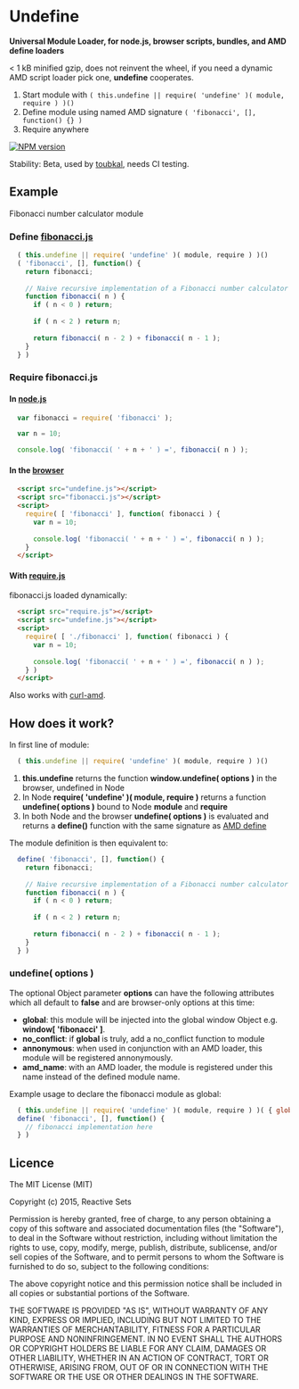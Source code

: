 # Undefine

**Universal Module Loader, for node.js, browser scripts, bundles, and AMD define loaders**

< 1 kB minified gzip, does not reinvent the wheel, if you need a dynamic AMD script loader pick one, **undefine** cooperates.

1. Start module with ```( this.undefine || require( 'undefine' )( module, require ) )()```
2. Define module using named AMD signature ```( 'fibonacci', [], function() {} )```
3. Require anywhere

[![NPM version](https://badge.fury.io/js/undefine.png)](http://badge.fury.io/js/undefine)

Stability: Beta, used by [toubkal](https://github.com/ReactiveSets/toubkal), needs CI testing.

## Example

Fibonacci number calculator module

### Define [fibonacci.js](test/fibonacci.js)

```javascript
  ( this.undefine || require( 'undefine' )( module, require ) )()
  ( 'fibonacci', [], function() {
    return fibonacci;
    
    // Naive recursive implementation of a Fibonacci number calculator
    function fibonacci( n ) {
      if ( n < 0 ) return;
      
      if ( n < 2 ) return n;
      
      return fibonacci( n - 2 ) + fibonacci( n - 1 );
    }
  } )
```

### Require fibonacci.js

#### In [node.js](test/for_node.js)

```javascript
  var fibonacci = require( 'fibonacci' );

  var n = 10;

  console.log( 'fibonacci( ' + n + ' ) =', fibonacci( n ) );
```

#### In the [browser](test/index.html)

```html
  <script src="undefine.js"></script>
  <script src="fibonacci.js"></script>
  <script>
    require( [ 'fibonacci' ], function( fibonacci ) {
      var n = 10;
      
      console.log( 'fibonacci( ' + n + ' ) =', fibonacci( n ) );
    }
  </script>
```

#### With [require.js](test/require.html)

fibonacci.js loaded dynamically:

```html
  <script src="require.js"></script>
  <script src="undefine.js"></script>
  <script>
    require( [ './fibonacci' ], function( fibonacci ) {
      var n = 10;
      
      console.log( 'fibonacci( ' + n + ' ) =', fibonacci( n ) );
    } )
  </script>
```

Also works with [curl-amd](test/curl.html).

## How does it work?

In first line of module:

```javascript
  ( this.undefine || require( 'undefine' )( module, require ) )()
```

1. **this.undefine** returns the function **window.undefine( options )** in the browser,
undefined in Node
2. In Node **require( 'undefine' )( module, require )** returns a function
**undefine( options )** bound to Node **module** and **require**
3. In both Node and the browser **undefine( options )** is evaluated and
returns a **define()** function with the same signature as
[AMD define](https://github.com/amdjs/amdjs-api/wiki/AMD)

The module definition is then equivalent to:

```javascript
  define( 'fibonacci', [], function() {
    return fibonacci;
    
    // Naive recursive implementation of a Fibonacci number calculator
    function fibonacci( n ) {
      if ( n < 0 ) return;
      
      if ( n < 2 ) return n;
      
      return fibonacci( n - 2 ) + fibonacci( n - 1 );
    }
  } )
```
### undefine( options )

The optional Object parameter **options** can have the following attributes which
all default to **false** and are browser-only options at this time:

- **global**: this module will be injected into the global window Object e.g. **window[ 'fibonacci' ]**.
- **no_conflict**: if **global** is truly, add a no_conflict function to module
- **annonymous**: when used in conjunction with an AMD loader, this module will be registered annonymously.
- **amd_name**: with an AMD loader, the module is registered under this name instead of the defined module name.

Example usage to declare the fibonacci module as global:

```javascript
  ( this.undefine || require( 'undefine' )( module, require ) )( { global: true } )
  define( 'fibonacci', [], function() {
    // fibonacci implementation here
  } )
```


## Licence

  The MIT License (MIT)

  Copyright (c) 2015, Reactive Sets

  Permission is hereby granted, free of charge, to any person obtaining a copy
  of this software and associated documentation files (the "Software"), to deal
  in the Software without restriction, including without limitation the rights
  to use, copy, modify, merge, publish, distribute, sublicense, and/or sell
  copies of the Software, and to permit persons to whom the Software is
  furnished to do so, subject to the following conditions:

  The above copyright notice and this permission notice shall be included in all
  copies or substantial portions of the Software.

  THE SOFTWARE IS PROVIDED "AS IS", WITHOUT WARRANTY OF ANY KIND, EXPRESS OR
  IMPLIED, INCLUDING BUT NOT LIMITED TO THE WARRANTIES OF MERCHANTABILITY,
  FITNESS FOR A PARTICULAR PURPOSE AND NONINFRINGEMENT. IN NO EVENT SHALL THE
  AUTHORS OR COPYRIGHT HOLDERS BE LIABLE FOR ANY CLAIM, DAMAGES OR OTHER
  LIABILITY, WHETHER IN AN ACTION OF CONTRACT, TORT OR OTHERWISE, ARISING FROM,
  OUT OF OR IN CONNECTION WITH THE SOFTWARE OR THE USE OR OTHER DEALINGS IN THE
  SOFTWARE.
